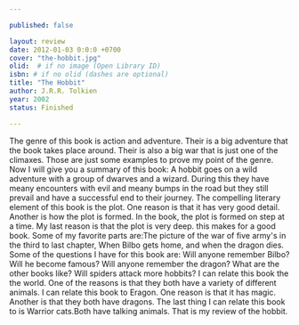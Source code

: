 ```yaml
---

published: false

layout: review
date: 2012-01-03 0:0:0 +0700
cover: "the-hobbit.jpg"
olid:  # if no image (Open Library ID)
isbn: # if no olid (dashes are optional)
title: "The Hobbit"
author: J.R.R. Tolkien
year: 2002
status: Finished 

---
```


The genre of this book is action and adventure. Their is a big adventure that the book takes place around. Their is also a big war that is just one of the climaxes. Those are just some examples to prove my point of the genre. Now I will give you a summary of this book: A hobbit goes on a wild adventure with a group of dwarves and a wizard. During this they have meany encounters with evil and meany bumps in the road but they still prevail and have a successful end to their journey. The compelling literary element of this book is the plot. One reason is that it has very good detail. Another is how the plot is formed. In the book, the plot is formed on step at a time. My last reason is that the plot is very deep. this makes for a good book. Some of my favorite parts are:The picture of the war of five army's in the third to last chapter, When Bilbo gets home, and when the dragon dies. Some of the questions I have for this book are: Will anyone remember Bilbo? Will he become famous? Will anyone remember the dragon? What are the other books like? Will spiders attack more hobbits? I can relate this book the the world. One of the reasons is that they both have a variety of different animals. I can relate this book to Eragon. One reason is that it has magic. Another is that they both have dragons. The last thing I can relate this book to is Warrior cats.Both have talking animals. That is my review of the hobbit.
